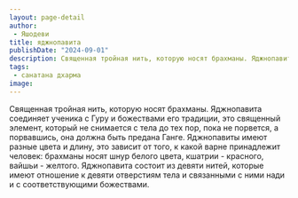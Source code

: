 ```yaml
---
layout: page-detail
author:
 - Яшодеви
title: яджнопавита
publishDate: "2024-09-01"
description: Священная тройная нить, которую носят брахманы. Яджнопавита соединяет ученика с Гуру и божествами его традиции, это священный элемент, который не снимается с тела до тех пор, пока не порвется, а порвавшись, она должна быть предана Ганге. Яджнопавиты имеют разные цвета и длину, это зависит от того, к какой варне принадлежит человек брахманы носят шнур белого цвета, кшатрии - красного, вайшьи - желтого. Яджнопавита состоит из девяти нитей, которые имеют отношение к девяти отверстиям тела и связанными с ними нади и с соответствующими божествами.
tags:
 - санатана дхарма
image: 
---
```


Священная тройная нить, которую носят брахманы. Яджнопавита соединяет ученика с Гуру и божествами его традиции, это священный элемент, который не снимается с тела до тех пор, пока не порвется, а порвавшись, она должна быть предана Ганге. Яджнопавиты имеют разные цвета и длину, это зависит от того, к какой варне принадлежит человек: брахманы носят шнур белого цвета, кшатрии - красного, вайшьи - желтого. Яджнопавита состоит из девяти нитей, которые имеют отношение к девяти отверстиям тела и связанными с ними нади и с соответствующими божествами.

